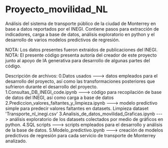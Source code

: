 # Proyecto_movilidad_NL
Análisis del sistema de transporte público de la ciudad de Monterrey en base a datos reportados por el INEGI.
Contiene pasos para extracción de indicadores, carga a base de datos, análisis exploratorio en python y el desarrollo de varios modelos predictivos de regresión.  

NOTA: Los datos presentes fueron extraidos de publicaciones del INEGI.
NOTA: El presente código presenta autoría del creador de este proyecto junto al apoyo de IA generativa para desarrollo de algunas partes del código. 

Descripción de archivos:
0.Datos usados ---> datos empleados para el desarrollo del proyecto, así como las transformaciones posteriores que sufrieron durante el desarrollo del proyecto. 
1.Consultas_DB_INEGI_code.ipynb ---> código para recopilación de base de datos del INEGI, así como carga a base de datos
2.Prediccion_valores_faltantes_y_limpieza.ipynb ---> modelo predictivo simple para predecir valores faltantes en datasets. Limpieza dataset 'Transporte_nl_inegi.csv'
3.Analisis_de_datos_movilidad_Graficas.ipynb ---> análisis exploratorio de los datasets colectados por medio de gráficos en python.
4.SQL scripts ---> scripts empleados para el desarrollo y análisis de la base de datos.
5.Modelo_predictivo.ipynb ---> creación de modelos predictivos de regresión para cada servicio de transporte de Monterrey analizado.
